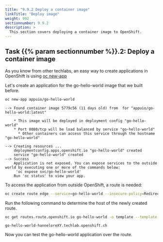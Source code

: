 ```yaml
---
title: "9.9.2 Deploy a container image"
linkTitle: "Deploy image"
weight: 992
sectionnumber: 9.9.2
description: >
  This section covers deploying a container image to OpenShift.
---
```


## Task {{% param sectionnumber %}}.2: Deploy a container image

As you know from other techlabs, an easy way to create applications in OpenShift is using [oc new-app](https://docs.openshift.com/container-platform/latest/cli_reference/openshift_cli/developer-cli-commands.html#new-app)

Let's create an application for the go-hello-world image that we built before.

```bash
oc new-app appuio/go-hello-world
```

```
--> Found container image 5779c56 (11 days old) from  for "appuio/go-hello-world:latest"

    * This image will be deployed in deployment config "go-hello-world"
    * Port 8080/tcp will be load balanced by service "go-hello-world"
      * Other containers can access this service through the hostname "go-hello-world"

--> Creating resources ...
    deploymentconfig.apps.openshift.io "go-hello-world" created
    service "go-hello-world" created
--> Success
    Application is not exposed. You can expose services to the outside world by executing one or more of the commands below:
     'oc expose svc/go-hello-world'
    Run 'oc status' to view your app.
```

To access the application from outside OpenShift, a route is needed:

```bash
oc create route edge --service=go-hello-world --insecure-policy=Redirect
```

Run the following command to determine the host of the newly created route.

```bash
oc get routes.route.openshift.io go-hello-world -o template --template '{{.spec.host}}{{"\n"}}'
```

```
go-hello-world-hanneloreXY.techlab.openshift.ch
```

Now you can test the go-hello-world application over the route.

